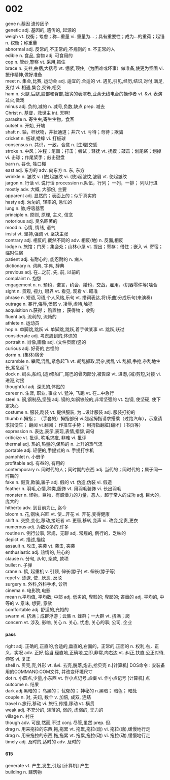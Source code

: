 # 002
gene n.基因 遗传因子  
genetic	adj. 基因的, 遗传的, 起源的   
weigh	vt. 权衡；考虑；称…重量 vi. 重量为…；具有重要性；成为…的重荷；起锚 n. 权衡；称重量  
abnormal	adj. 反常的,不正常的,不规则的 n. 不正常的人  
edible	n. 食品, 食物 adj. 可食用的  
cop	n. 管纱,警察 vt. 采用,抓住  
brace	n. 支柱,曲柄,大括号 vt. 绷紧,顶住,（为困难或坏事）做准备,使更为坚固 vi. 振作精神,做好准备  
meet	n. 集会,比赛, 运动会 adj. 适宜的,合适的 vt. 遇见,引见,经历,结识,对付,满足,支付 vi. 相遇,集合,交锋,相交  
ham	n. 火腿,后腿,股部和臀部,拙劣的表演者,业余无线电台的操作者 vt. &vi. 表演过火,做戏  
minus	adj. 负的,减的 n. 减号,负数,缺点 prep. 减去  
Christ	n. 基督，救世主 int. 天啊!  
parasite	n. 寄生虫,寄生生物，食客  
outset	n. 开始, 开端  
shaft	n. 轴，杆状物，井状通道；井穴 vt. 亏待；苛待；欺骗  
cricket	n. 板球,蟋蟀 vi. 打板球  
consensus	n. 共识，一致，合意 n. [生理]交感  
stroke	n. 中风；冲程；笔画；打击；尝试；轻抚 vt. 抚摸；敲击；划尾桨；划掉 vi. 击球；作尾桨手；敲击键盘  
barn	n. 谷仓, 牲口棚  
east	adj. 东方的 adv. 向东方 n. 东, 东方  
wrinkle	n. 皱纹 v. (使)起皱纹 vi. (使)起皱纹,皱眉 vt. 使起皱纹  
jargon	n. 行话 vi. 说行话
procession	n.队伍，行列； 一列，一排； 列队行进  
mostly	adv. 大概, 大部份, 主要  
apparent	adj. 显然的；表面上的；似乎真实的  
hasty	adj. 匆匆的, 轻率的, 急忙的  
lung	n. 肺,呼吸器官  
principle	n. 原则, 原理, 主义, 信念  
notorious	adj. 臭名昭著的  
mood	n. 心情, 情绪, 语气  
insist	vt. 坚持,强调 vi. 坚决主张  
contrary	adj. 相反的,截然不同的 adv. 相反(地) n. 反面,相反  
lodge	n. 旅馆；门房；集会处；山林小屋 vt. 提出；寄存；借住；嵌入 vi. 寄宿；临时住宿  
patient	adj. 有耐心的, 能忍耐的 n. 病人  
dictionary	n. 词典, 字典, 辞典  
previous	adj. 在...之前, 先, 前, 以前的  
complaint	n. 抱怨  
engagement	n. n. 预约，诺言，约会，婚约，交战，雇用，(机器零件等)啮合  
sight	n. 景观, 视力, 眼界 vt. 看见, 观看 vi. 瞄准  
phrase	n. 短语,习语,个人风格,乐句 vt. 措词表达,将(乐曲)分成乐句(来演奏)  
outrage	n. 暴行,侮辱,愤怒 v. 凌辱,虐待,触犯  
acquisition	n.获得； 购置物； 获得物； 收购  
fluent	adj. 流利的, 流畅的  
athlete	n. 运动员  
hop	n. 单脚跳,跳跃 vi. 单脚跳,跳跃,着手做某事 vt. 跳跃,跃过  
considerate	adj. 考虑周到的,体谅的  
portrait	n. 肖像,画像 adj. (文件页面)竖的  
curious	adj. 好奇的,古怪的  
dorm	n. (集体)宿舍   
scramble	n. 攀爬,混乱,紧急起飞 vt. 胡乱抓取,混杂,扰乱 vi. 乱抓,争抢,杂乱地生长,紧急起飞  
dock	n. 码头,船坞,(造)修船厂,尾巴的骨肉部分,被告席 vt. 进港,(减)剪短,对接 vi. 进港,对接  
thoughtful	adj. 深思的,体贴的  
career	n. 生涯, 职业, 事业 vi. 猛冲, 飞跑 vt. 在...中急行  
steel	n. 钢,钢制品,坚强 adj. 钢的,如钢铁般的,非常坚强的 vt. 包钢, 使坚硬, 使下定决心  
costume	n. 服装,剧装 vt. 提供服装, 为...设计服装 adj. 服装打扮的  
thumb	n.拇指； （手套的）拇指部份 vi.翘起拇指请求搭乘（过路汽车），示意请求搭便车； 翻阅 vt.翻阅； 作搭车手势； 用拇指翻脏[翻坏]（书页等）  
expression	n. 表达,表示,表现,表情,措辞,词句  
criticize	vt. 批评, 吹毛求疵, 非难 vi. 批评  
thermal	adj. 热的,热量的,保热的 n. 上升的热气流  
portable	adj. 轻便的,手提式的 n. 手提打字机  
pamphlet	n. 小册子  
profitable	adj. 有益的, 有用的  
contemporary	n. 同时代的人；同时期的东西 adj. 当代的；同时代的；属于同一时期的  
fake	n. 假货,欺骗,骗子 adj. 假的 vt. 伪造,伪装 vi. 假造  
feather	n. 羽毛,心情,种类,服饰 vt. 用羽毛装饰 vi. 长出羽毛  
monster	n. 怪物，巨物，有威慑力的力量，恶人，超于常人的成功 adj. 巨大的，庞大的  
hitherto	adv. 到目前为止, 迄今  
bloom	n. 花,钢块,兴旺 vt. 使...开花 vi. 开花,变得健康  
shift	n. 交换,变化,移动,接班者 vt. 更替,移转,变声 vi. 改变,定责,更衣  
numerous	adj. 为数众多的,许多  
routine	n. 例行公事, 常规，无聊 adj. 常规的, 例行的，乏味的  
depict	vt. 描述,描绘  
assault	n. 攻击, 突袭 vt. 袭击, 突袭  
enthusiastic	adj. 热情的, 热心的  
clause	n. 分句, 从句, 条款, 款项  
bullet	n. 子弹  
crane	n. 鹤, 起重机 v. 引颈, 伸长(脖子) vt. 伸长(脖子等)  
repel	v. 逐退, 使...厌恶, 反驳  
surgery	n. 外科,外科手术, 诊所  
cinema	n. 电影院,电影  
mean	n.平均值, 平均数; 中部 adj. 低劣的, 卑贱的; 卑鄙的; 吝啬的 adj. 平均的, 中等的 v. 意味, 想要, 意欲  
comfortable	adj. 舒适的,充裕的  
swarm	vi. 挤满；成群浮游；云集 n. 蜂群；一大群 vt. 挤满；爬  
concern	vt. 涉及, 影响, 关心 n. 关心, 忧虑, 关心的事; 公司, 企业  


#### pass
right	adj. 正确的,正直的,合适的,垂直的,右面的，正常的,正面的 n. 权利,右，正义，实况 adv. 正好,恰当,径直地,正确地,立即,非常,向右边 vt. 纠正,扶直,公正对待,伸冤 vi. 复正  
shell	n. 贝壳,壳,外形 vt. &vi. 去壳,脱落,炮击,拾贝壳 n.[计算机] DOS命令 : 安装备用的COMMAND.COM文件, 并改变环境尺寸  
dot	n. 小圆点,少量,小东西 vt. 作小点记号,点缀 vi. 作小点记号 [计算机] 点  
outcome	n. 结果  
dark	adj.黑暗的； 乌黑的； 忧郁的； 神秘的 n.黑暗； 暗色； 暗处  
couple	n. 对, 夫妇, 数个 v. 加倍, 成双, 连结  
travel	n.旅行,移动 vi. 旅行,传播,移动 vt. 横贯  
weak	adj. 不充分的, 淡薄的, 弱的, 虚弱的, 无力的  
village	n. 村庄  
though	adv. 可是,然而,不过 conj. 尽管,虽然 prep. 但.  
drag	n. 用来拖拉的东西,拖,拖累 vt. 拖累,拖拉(动) vi. 拖拉(动),缓慢地行走  
drag	n. 用来拖拉的东西,拖,拖累 vt. 拖累,拖拉(动) vi. 拖拉(动),缓慢地行走  
timely	adj. 及时的,适时的 adv. 及时的  

#### 615
generate	vt. 产生,发生,引起 [计算机] 产生  
building	n. 建筑物  